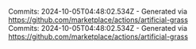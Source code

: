 Commits: 2024-10-05T04:48:02.534Z - Generated via https://github.com/marketplace/actions/artificial-grass
<br>
Commits: 2024-10-05T04:48:02.534Z - Generated via https://github.com/marketplace/actions/artificial-grass
<br>
